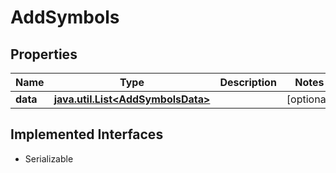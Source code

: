 

# AddSymbols


## Properties

Name | Type | Description | Notes
------------ | ------------- | ------------- | -------------
**data** | [**java.util.List&lt;AddSymbolsData&gt;**](AddSymbolsData.md) |  |  [optional]


## Implemented Interfaces

* Serializable


